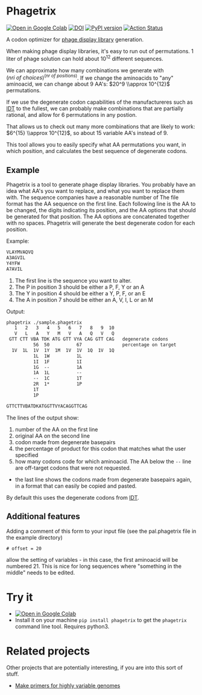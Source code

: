 # Phagetrix

[![Open in Google Colab](https://colab.research.google.com/assets/colab-badge.svg)](https://colab.research.google.com/github/retospect/phagetrix/blob/main/examples/phagetrix.ipynb)
[![DOI](https://zenodo.org/badge/DOI/10.5281/zenodo.7676572.svg)](https://doi.org/10.5281/zenodo.7676572)
[![PyPI version](https://badge.fury.io/py/phagetrix.svg)](https://badge.fury.io/py/phagetrix)
[![Action Status](https://github.com/retospect/phagetrix/actions/workflows/check.yml/badge.svg)](https://github.com/retospect/phagetrix/actions/workflows/check.yml)

A codon optimizer for
[phage display library](<https://bio.libretexts.org/Bookshelves/Biochemistry/Supplemental_Modules_(Biochemistry)/4._Biotechnology_2/4.3%3A_M13_Phage_Display_Libraries>)
generation.

When making phage display libraries, it's easy to run out of permutations. 1
liter of phage solution can hold about $10^{12}$ different sequences.

We can approximate how many combinations we generate with 
$(nri\ of\ choices)^(nr\ of\ positions)$. 
If we change the aminoacids to "any" aminoacid, we can change about 9 AA's: 
$20^9 \\approx 10^{12}$ permutations.

If we use the degenerate codon capabilities of the manufactureres such as
[IDT](<https://www.idtdna.com/pages/support/faqs/what-are-the-base-degeneracy-codes-that-you-use-(eg.-r-w-k-v-s)->)
to the fullest, we can probably make combinations that are partially rational,
and allow for 6 permutations in any postion.

That allows us to check out many more combinations that are likely to work:
$6^{15} \\approx 10^{12}$, so about 15 variable AA's instead of 9.

This tool allows you to easily specify what AA permutations you want, in which
position, and calculates the best sequence of degenerate codons.

## Example

Phagetrix is a tool to generate phage display libraries. You probably have an
idea what AA's you want to replace, and what you want to replace them with. The
sequence companies have a reasonable number of The file format has the AA
sequence on the first line. Each following line is the AA to be changed, the
digits indicating its position, and the AA options that should be generated for
that position. The AA options are concatenated together with no spaces.
Phagetrix will generate the best degenerate codon for each position.

Example:

```txt
VLAYMVAQVQ
A3AGVIL
Y4YFW
A7AVIL
```

1. The first line is the sequence you want to alter.
1. The P in position 3 should be either a P, F, Y or an A
1. The Y in position 4 should be either a Y, P, F, or an E
1. The A in position 7 should be either an A, V, I, L or an M

Output:

```txt
phagetrix ./sample.phagetrix
   1   2   3   4   5   6   7   8   9  10
   V   L   A   Y   M   V   A   Q   V   Q
 GTT CTT VBA TDK ATG GTT VYA CAG GTT CAG   degenerate codons
          56  50          67               percentage on target
  1V  1L  1V  1Y  1M  1V  1V  1Q  1V  1Q
          1L  1W          1L
          1I  1F          1I
          1G  --          1A
          1A  1L          --
          --  1C          1T
          2R  1*          1P
          1T
          1P

GTTCTTVBATDKATGGTTVYACAGGTTCAG
```

The lines of the output show:

1. number of the AA on the first line
1. original AA on the second line
1. codon made from degenerate basepairs
1. the percentage of product for this codon that matches what the user specified
1. how many codons code for which aminoacid. The AA below the `--` line are
   off-target codons that were not requested.

- the last line shows the codons made from degenerate basepairs again, in a
  format that can easily be copied and pasted.

By default this uses the degenerate codons from
[IDT](<https://www.idtdna.com/pages/support/faqs/what-are-the-base-degeneracy-codes-that-you-use-(eg.-r-w-k-v-s)->).

## Additional features

Adding a comment of this form to your input file (see the pal.phagetrix file in
the example directory)

```txt
# offset = 20
```

allow the setting of variables - in this case, the first aminoacid will be
numbered 21. This is nice for long sequences where "something in the middle"
needs to be edited.

# Try it

- [![Open in Google Colab](https://colab.research.google.com/assets/colab-badge.svg)](https://colab.research.google.com/github/retospect/phagetrix/blob/main/examples/phagetrix.ipynb)
- Install it on your machine `pip install phagetrix` to get the `phagetrix`
  command line tool. Requires python3.

# Related projects

Other projects that are potentially interesting, if you are into this sort of
stuff.

- [Make primers for highly variable genomes](https://github.com/jonas-fuchs/varVAMP)

